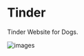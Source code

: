 # Tinder
Tinder Website for Dogs.




![images](https://github.com/Ayush-singh3662/Tinder/assets/120568198/fa617b28-abbc-4277-9974-3b42642cd82d)
